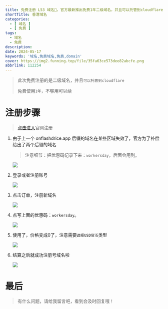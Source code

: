 ```yaml
---
title: 免费注册 L53 域名🎁，官方最新推出免费1年二级域名，并且可以托管到cloudflare上，铁铁们，冲冲冲 ✨！
shortTitle: 香港域名
categories:
  - [ 域名 ]
  - [ 免费 ]
tags:
  - 域名
  - 免费
description:
date: 2024-05-17
keywords: '域名,免费域名,免费,domain'
cover: https://img2.funning.top/file/35fa63ce573dee82abcfe.png
abbrlink: 112254
---
```


> 此次免费注册的是二级域名，并且`可以托管到cloudflare`
> 
> 免费使用`1年`，不够用可以续

# 注册步骤

> [点击进入](https://customer.l53.net/)官网注册


1. 由于上一个 onflashdrice.app 后缀的域名在某些区域失效了，官方为了补偿给出了两个后缀的域名

   > 注意细节：把优惠码记录下来：`workersday`，后面会用到。

    ![](https://img2.funning.top/file/459f77e0af46fb50bb659.png)
   
2. 登录或者注册账号

    ![](https://img2.funning.top/file/c4771fe998e63b40ff475.png)

3. 点击订单，注册新域名

    ![](https://img2.funning.top/file/da1f2424040e0bd303d51.png)

4. 点写上面的优惠码：`workersday`。

    ![](https://img2.funning.top/file/f137fc57aa7cd12c4da7c.png)

6. 使用了，价格变成0了，注意需要`选择USD货币`类型

   ![](https://img2.funning.top/file/e67968ed455a0407c0ecb.png)


6. 结算之后就成功注册号域名啦

    ![](https://img2.funning.top/file/677780d46c1a72705939b.png)

# 最后

> 有什么问题，请给我留言吧，看到会及时回复哦！
